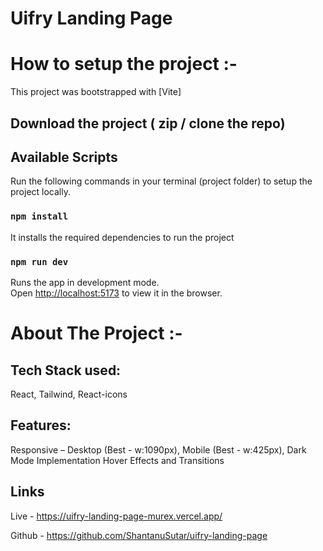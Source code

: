 # Uifry Landing Page

# How to setup the project :-

This project was bootstrapped with [Vite]

## Download the project ( zip / clone the repo)

## Available Scripts

Run the following commands in your terminal (project folder) to setup the project locally.

### `npm install`

It installs the required dependencies to run the project

### `npm run dev`

Runs the app in development mode.\
Open [http://localhost:5173](http://localhost:5173) to view it in the browser.

# About The Project :-

## Tech Stack used:

React, Tailwind, React-icons

## Features:

Responsive – Desktop (Best - w:1090px), Mobile (Best - w:425px),
Dark Mode Implementation
Hover Effects and Transitions

## Links

Live - https://uifry-landing-page-murex.vercel.app/

Github - https://github.com/ShantanuSutar/uifry-landing-page
